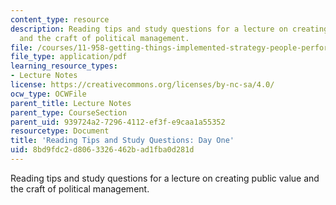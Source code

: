 ```yaml
---
content_type: resource
description: Reading tips and study questions for a lecture on creating public value
  and the craft of political management.
file: /courses/11-958-getting-things-implemented-strategy-people-performance-and-leadership-january-iap-2009/8bd9fdc2d8063326462bad1fba0d281d_questions1.pdf
file_type: application/pdf
learning_resource_types:
- Lecture Notes
license: https://creativecommons.org/licenses/by-nc-sa/4.0/
ocw_type: OCWFile
parent_title: Lecture Notes
parent_type: CourseSection
parent_uid: 939724a2-7296-4112-ef3f-e9caa1a55352
resourcetype: Document
title: 'Reading Tips and Study Questions: Day One'
uid: 8bd9fdc2-d806-3326-462b-ad1fba0d281d
---
```

Reading tips and study questions for a lecture on creating public value and the craft of political management.